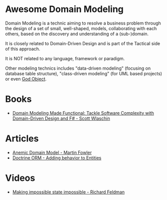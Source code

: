 # Awesome Domain Modeling

Domain Modeling is a technic aiming to resolve a business problem through the design of a set of small, well-shaped, models, collaborating with each others, based on the discovery and understanding of a (sub-)domain.

It is closely related to Domain-Driven Design and is part of the Tactical side of this approach.

It is NOT related to any language, framework or paradigm.

Other modeling technics includes "data-driven modeling" (focusing on database table structure), "class-driven modeling" (for UML based projects) or even [God Object](https://en.wikipedia.org/wiki/God_object).

# Books

  - [Domain Modeling Made Functional: Tackle Software Complexity with Domain-Driven Design and F# - Scott Wlaschin](https://pragprog.com/titles/swdddf/domain-modeling-made-functional/)

# Articles

  - [Anemic Domain Model - Martin Fowler](https://www.martinfowler.com/bliki/AnemicDomainModel.html)
  - [Doctrine ORM - Adding behavior to Entities](https://www.doctrine-project.org/projects/doctrine-orm/en/3.2/tutorials/getting-started.html#adding-behavior-to-entities)

# Videos

  - [Making impossible state impossible - Richard Feldman](https://www.youtube.com/watch?v=IcgmSRJHu_8)
